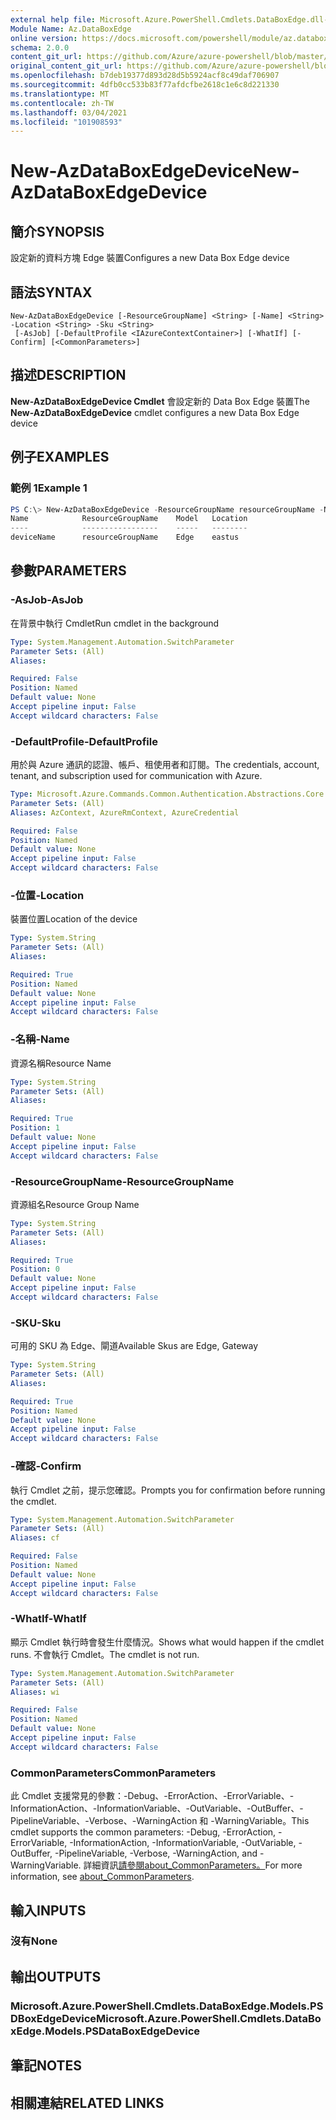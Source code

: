 ```yaml
---
external help file: Microsoft.Azure.PowerShell.Cmdlets.DataBoxEdge.dll-Help.xml
Module Name: Az.DataBoxEdge
online version: https://docs.microsoft.com/powershell/module/az.databoxedge/new-azdataboxedgedevice
schema: 2.0.0
content_git_url: https://github.com/Azure/azure-powershell/blob/master/src/DataBoxEdge/DataBoxEdge/help/New-AzDataBoxEdgeDevice.md
original_content_git_url: https://github.com/Azure/azure-powershell/blob/master/src/DataBoxEdge/DataBoxEdge/help/New-AzDataBoxEdgeDevice.md
ms.openlocfilehash: b7deb19377d893d28d5b5924acf8c49daf706907
ms.sourcegitcommit: 4dfb0cc533b83f77afdcfbe2618c1e6c8d221330
ms.translationtype: MT
ms.contentlocale: zh-TW
ms.lasthandoff: 03/04/2021
ms.locfileid: "101908593"
---
```

# <span data-ttu-id="8c556-101">New-AzDataBoxEdgeDevice</span><span class="sxs-lookup"><span data-stu-id="8c556-101">New-AzDataBoxEdgeDevice</span></span>

## <span data-ttu-id="8c556-102">簡介</span><span class="sxs-lookup"><span data-stu-id="8c556-102">SYNOPSIS</span></span>
<span data-ttu-id="8c556-103">設定新的資料方塊 Edge 裝置</span><span class="sxs-lookup"><span data-stu-id="8c556-103">Configures a new Data Box Edge device</span></span>

## <span data-ttu-id="8c556-104">語法</span><span class="sxs-lookup"><span data-stu-id="8c556-104">SYNTAX</span></span>

```
New-AzDataBoxEdgeDevice [-ResourceGroupName] <String> [-Name] <String> -Location <String> -Sku <String>
 [-AsJob] [-DefaultProfile <IAzureContextContainer>] [-WhatIf] [-Confirm] [<CommonParameters>]
```

## <span data-ttu-id="8c556-105">描述</span><span class="sxs-lookup"><span data-stu-id="8c556-105">DESCRIPTION</span></span>
<span data-ttu-id="8c556-106">**New-AzDataBoxEdgeDevice Cmdlet** 會設定新的 Data Box Edge 裝置</span><span class="sxs-lookup"><span data-stu-id="8c556-106">The **New-AzDataBoxEdgeDevice** cmdlet configures a new Data Box Edge device</span></span>

## <span data-ttu-id="8c556-107">例子</span><span class="sxs-lookup"><span data-stu-id="8c556-107">EXAMPLES</span></span>

### <span data-ttu-id="8c556-108">範例 1</span><span class="sxs-lookup"><span data-stu-id="8c556-108">Example 1</span></span>
```powershell
PS C:\> New-AzDataBoxEdgeDevice -ResourceGroupName resourceGroupName -Name deviceName -Location eastus -Sku Edge
Name            ResourceGroupName    Model   Location
----            -----------------    -----   --------
deviceName      resourceGroupName    Edge    eastus
```

## <span data-ttu-id="8c556-109">參數</span><span class="sxs-lookup"><span data-stu-id="8c556-109">PARAMETERS</span></span>

### <span data-ttu-id="8c556-110">-AsJob</span><span class="sxs-lookup"><span data-stu-id="8c556-110">-AsJob</span></span>
<span data-ttu-id="8c556-111">在背景中執行 Cmdlet</span><span class="sxs-lookup"><span data-stu-id="8c556-111">Run cmdlet in the background</span></span>

```yaml
Type: System.Management.Automation.SwitchParameter
Parameter Sets: (All)
Aliases:

Required: False
Position: Named
Default value: None
Accept pipeline input: False
Accept wildcard characters: False
```

### <span data-ttu-id="8c556-112">-DefaultProfile</span><span class="sxs-lookup"><span data-stu-id="8c556-112">-DefaultProfile</span></span>
<span data-ttu-id="8c556-113">用於與 Azure 通訊的認證、帳戶、租使用者和訂閱。</span><span class="sxs-lookup"><span data-stu-id="8c556-113">The credentials, account, tenant, and subscription used for communication with Azure.</span></span>

```yaml
Type: Microsoft.Azure.Commands.Common.Authentication.Abstractions.Core.IAzureContextContainer
Parameter Sets: (All)
Aliases: AzContext, AzureRmContext, AzureCredential

Required: False
Position: Named
Default value: None
Accept pipeline input: False
Accept wildcard characters: False
```

### <span data-ttu-id="8c556-114">-位置</span><span class="sxs-lookup"><span data-stu-id="8c556-114">-Location</span></span>
<span data-ttu-id="8c556-115">裝置位置</span><span class="sxs-lookup"><span data-stu-id="8c556-115">Location of the device</span></span>

```yaml
Type: System.String
Parameter Sets: (All)
Aliases:

Required: True
Position: Named
Default value: None
Accept pipeline input: False
Accept wildcard characters: False
```

### <span data-ttu-id="8c556-116">-名稱</span><span class="sxs-lookup"><span data-stu-id="8c556-116">-Name</span></span>
<span data-ttu-id="8c556-117">資源名稱</span><span class="sxs-lookup"><span data-stu-id="8c556-117">Resource Name</span></span>

```yaml
Type: System.String
Parameter Sets: (All)
Aliases:

Required: True
Position: 1
Default value: None
Accept pipeline input: False
Accept wildcard characters: False
```

### <span data-ttu-id="8c556-118">-ResourceGroupName</span><span class="sxs-lookup"><span data-stu-id="8c556-118">-ResourceGroupName</span></span>
<span data-ttu-id="8c556-119">資源組名</span><span class="sxs-lookup"><span data-stu-id="8c556-119">Resource Group Name</span></span>

```yaml
Type: System.String
Parameter Sets: (All)
Aliases:

Required: True
Position: 0
Default value: None
Accept pipeline input: False
Accept wildcard characters: False
```

### <span data-ttu-id="8c556-120">-SKU</span><span class="sxs-lookup"><span data-stu-id="8c556-120">-Sku</span></span>
<span data-ttu-id="8c556-121">可用的 SKU 為 Edge、閘道</span><span class="sxs-lookup"><span data-stu-id="8c556-121">Available Skus are Edge, Gateway</span></span>

```yaml
Type: System.String
Parameter Sets: (All)
Aliases:

Required: True
Position: Named
Default value: None
Accept pipeline input: False
Accept wildcard characters: False
```

### <span data-ttu-id="8c556-122">-確認</span><span class="sxs-lookup"><span data-stu-id="8c556-122">-Confirm</span></span>
<span data-ttu-id="8c556-123">執行 Cmdlet 之前，提示您確認。</span><span class="sxs-lookup"><span data-stu-id="8c556-123">Prompts you for confirmation before running the cmdlet.</span></span>

```yaml
Type: System.Management.Automation.SwitchParameter
Parameter Sets: (All)
Aliases: cf

Required: False
Position: Named
Default value: None
Accept pipeline input: False
Accept wildcard characters: False
```

### <span data-ttu-id="8c556-124">-WhatIf</span><span class="sxs-lookup"><span data-stu-id="8c556-124">-WhatIf</span></span>
<span data-ttu-id="8c556-125">顯示 Cmdlet 執行時會發生什麼情況。</span><span class="sxs-lookup"><span data-stu-id="8c556-125">Shows what would happen if the cmdlet runs.</span></span> <span data-ttu-id="8c556-126">不會執行 Cmdlet。</span><span class="sxs-lookup"><span data-stu-id="8c556-126">The cmdlet is not run.</span></span>

```yaml
Type: System.Management.Automation.SwitchParameter
Parameter Sets: (All)
Aliases: wi

Required: False
Position: Named
Default value: None
Accept pipeline input: False
Accept wildcard characters: False
```

### <span data-ttu-id="8c556-127">CommonParameters</span><span class="sxs-lookup"><span data-stu-id="8c556-127">CommonParameters</span></span>
<span data-ttu-id="8c556-128">此 Cmdlet 支援常見的參數：-Debug、-ErrorAction、-ErrorVariable、-InformationAction、-InformationVariable、-OutVariable、-OutBuffer、-PipelineVariable、-Verbose、-WarningAction 和 -WarningVariable。</span><span class="sxs-lookup"><span data-stu-id="8c556-128">This cmdlet supports the common parameters: -Debug, -ErrorAction, -ErrorVariable, -InformationAction, -InformationVariable, -OutVariable, -OutBuffer, -PipelineVariable, -Verbose, -WarningAction, and -WarningVariable.</span></span> <span data-ttu-id="8c556-129">詳細資訊[請參閱about_CommonParameters。](http://go.microsoft.com/fwlink/?LinkID=113216)</span><span class="sxs-lookup"><span data-stu-id="8c556-129">For more information, see [about_CommonParameters](http://go.microsoft.com/fwlink/?LinkID=113216).</span></span>

## <span data-ttu-id="8c556-130">輸入</span><span class="sxs-lookup"><span data-stu-id="8c556-130">INPUTS</span></span>

### <span data-ttu-id="8c556-131">沒有</span><span class="sxs-lookup"><span data-stu-id="8c556-131">None</span></span>

## <span data-ttu-id="8c556-132">輸出</span><span class="sxs-lookup"><span data-stu-id="8c556-132">OUTPUTS</span></span>

### <span data-ttu-id="8c556-133">Microsoft.Azure.PowerShell.Cmdlets.DataBoxEdge.Models.PSDBoxEdgeDevice</span><span class="sxs-lookup"><span data-stu-id="8c556-133">Microsoft.Azure.PowerShell.Cmdlets.DataBoxEdge.Models.PSDataBoxEdgeDevice</span></span>

## <span data-ttu-id="8c556-134">筆記</span><span class="sxs-lookup"><span data-stu-id="8c556-134">NOTES</span></span>

## <span data-ttu-id="8c556-135">相關連結</span><span class="sxs-lookup"><span data-stu-id="8c556-135">RELATED LINKS</span></span>
